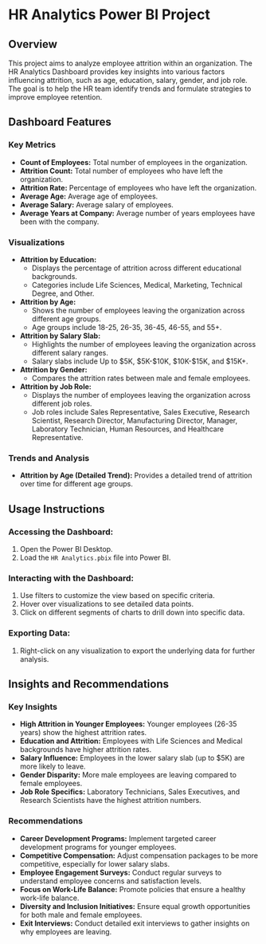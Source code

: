 <h1>HR Analytics Power BI Project</h1>
<h2>Overview</h2>
<p>This project aims to analyze employee attrition within an organization. The HR Analytics Dashboard provides key insights into various factors influencing attrition, such as age, education, salary, gender, and job role. The goal is to help the HR team identify trends and formulate strategies to improve employee retention.</p>

<h2>Dashboard Features</h2>

<h3>Key Metrics</h3>
<ul>
    <li><strong>Count of Employees:</strong> Total number of employees in the organization.</li>
    <li><strong>Attrition Count:</strong> Total number of employees who have left the organization.</li>
    <li><strong>Attrition Rate:</strong> Percentage of employees who have left the organization.</li>
    <li><strong>Average Age:</strong> Average age of employees.</li>
    <li><strong>Average Salary:</strong> Average salary of employees.</li>
    <li><strong>Average Years at Company:</strong> Average number of years employees have been with the company.</li>
</ul>

<h3>Visualizations</h3>
<ul>
    <li><strong>Attrition by Education:</strong>
        <ul>
            <li>Displays the percentage of attrition across different educational backgrounds.</li>
            <li>Categories include Life Sciences, Medical, Marketing, Technical Degree, and Other.</li>
        </ul>
    </li>
    <li><strong>Attrition by Age:</strong>
        <ul>
            <li>Shows the number of employees leaving the organization across different age groups.</li>
            <li>Age groups include 18-25, 26-35, 36-45, 46-55, and 55+.</li>
        </ul>
    </li>
    <li><strong>Attrition by Salary Slab:</strong>
        <ul>
            <li>Highlights the number of employees leaving the organization across different salary ranges.</li>
            <li>Salary slabs include Up to $5K, $5K-$10K, $10K-$15K, and $15K+.</li>
        </ul>
    </li>
    <li><strong>Attrition by Gender:</strong>
        <ul>
            <li>Compares the attrition rates between male and female employees.</li>
        </ul>
    </li>
    <li><strong>Attrition by Job Role:</strong>
        <ul>
            <li>Displays the number of employees leaving the organization across different job roles.</li>
            <li>Job roles include Sales Representative, Sales Executive, Research Scientist, Research Director, Manufacturing Director, Manager, Laboratory Technician, Human Resources, and Healthcare Representative.</li>
        </ul>
    </li>
</ul>

<h3>Trends and Analysis</h3>
<ul>
    <li><strong>Attrition by Age (Detailed Trend):</strong> Provides a detailed trend of attrition over time for different age groups.</li>
</ul>

<h2>Usage Instructions</h2>

<h3>Accessing the Dashboard:</h3>
<ol>
    <li>Open the Power BI Desktop.</li>
    <li>Load the <code>HR Analytics.pbix</code> file into Power BI.</li>
</ol>

<h3>Interacting with the Dashboard:</h3>
<ol>
    <li>Use filters to customize the view based on specific criteria.</li>
    <li>Hover over visualizations to see detailed data points.</li>
    <li>Click on different segments of charts to drill down into specific data.</li>
</ol>

<h3>Exporting Data:</h3>
<ol>
    <li>Right-click on any visualization to export the underlying data for further analysis.</li>
</ol>

<h2>Insights and Recommendations</h2>

<h3>Key Insights</h3>
<ul>
    <li><strong>High Attrition in Younger Employees:</strong> Younger employees (26-35 years) show the highest attrition rates.</li>
    <li><strong>Education and Attrition:</strong> Employees with Life Sciences and Medical backgrounds have higher attrition rates.</li>
    <li><strong>Salary Influence:</strong> Employees in the lower salary slab (up to $5K) are more likely to leave.</li>
    <li><strong>Gender Disparity:</strong> More male employees are leaving compared to female employees.</li>
    <li><strong>Job Role Specifics:</strong> Laboratory Technicians, Sales Executives, and Research Scientists have the highest attrition numbers.</li>
</ul>

<h3>Recommendations</h3>
<ul>
    <li><strong>Career Development Programs:</strong> Implement targeted career development programs for younger employees.</li>
    <li><strong>Competitive Compensation:</strong> Adjust compensation packages to be more competitive, especially for lower salary slabs.</li>
    <li><strong>Employee Engagement Surveys:</strong> Conduct regular surveys to understand employee concerns and satisfaction levels.</li>
    <li><strong>Focus on Work-Life Balance:</strong> Promote policies that ensure a healthy work-life balance.</li>
    <li><strong>Diversity and Inclusion Initiatives:</strong> Ensure equal growth opportunities for both male and female employees.</li>
    <li><strong>Exit Interviews:</strong> Conduct detailed exit interviews to gather insights on why employees are leaving.</li>
</ul>

